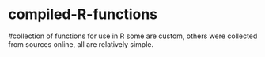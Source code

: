 # compiled-R-functions
#collection of functions for use in R some are custom, others were collected from sources online, all are relatively simple.
